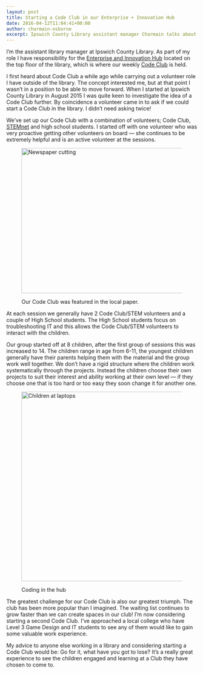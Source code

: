 ```yaml
---
layout: post
title: Starting a Code Club in our Enterprise + Innovation Hub
date: 2016-04-12T11:04:41+00:00
author: charmain-osborne
excerpt: Ipswich County Library assistant manager Charmain talks about setting up a code club from scratch.
---
```

I’m the assistant library manager at Ipswich County Library. As part of my role I have responsibility for the [Enterprise and Innovation Hub](http://suffolklibraries.co.uk/hub) located on the top floor of the library, which is where our weekly [Code Club](https://www.codeclub.org.uk/) is held.

I first heard about Code Club a while ago while carrying out a volunteer role I have outside of the library. The concept interested me, but at that point I wasn’t in a position to be able to move forward. When I started at Ipswich County Library in August 2015 I was quite keen to investigate the idea of a Code Club further. By coincidence a volunteer came in to ask if we could start a Code Club in the library. I didn’t need asking twice!

We’ve set up our Code Club with a combination of volunteers; Code Club, [STEMnet](http://www.stemnet.org.uk/) and high school students. I started off with one volunteer who was very proactive getting other volunteers on board — she continues to be extremely helpful and is an active volunteer at the sessions.<figure class="figure aligncenter">

<img src="http://suffolklibraries.co.uk/wp-content/uploads/2016/04/eadt.jpg" alt="Newspaper cutting" width="601" height="383" /><figcaption>Our Code Club was featured in the local paper.</figcaption></figure>

At each session we generally have 2 Code Club/STEM volunteers and a couple of High School students. The High School students focus on troubleshooting IT and this allows the Code Club/STEM volunteers to interact with the children.

Our group started off at 8 children, after the first group of sessions this was increased to 14. The children range in age from 6-11, the youngest children generally have their parents helping them with the material and the group work well together. We don’t have a rigid structure where the children work systematically through the projects. Instead the children choose their own projects to suit their interest and ability working at their own level — if they choose one that is too hard or too easy they soon change it for another one.<figure class="figure aligncenter">

<img src="http://suffolklibraries.co.uk/wp-content/uploads/2016/04/code-club.jpg" alt="Children at laptops" width="800" height="500" /><figcaption>Coding in the hub</figcaption></figure>

The greatest challenge for our Code Club is also our greatest triumph. The club has been more popular than I imagined. The waiting list continues to grow faster than we can create spaces in our club! I’m now considering starting a second Code Club. I’ve approached a local college who have Level 3 Game Design and IT students to see any of them would like to gain some valuable work experience.

My advice to anyone else working in a library and considering starting a Code Club would be: Go for it, what have you got to lose? It’s a really great experience to see the children engaged and learning at a Club they have chosen to come to.
